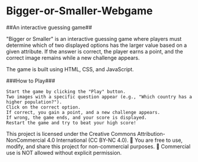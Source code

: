 # Bigger-or-Smaller-Webgame
##An interactive guessing game##

"Bigger or Smaller" is an interactive guessing game where players must determine which of two displayed options has the larger value based on a given attribute. 
If the answer is correct, the player earns a point, and the correct image remains while a new challenge appears.

The game is built using HTML, CSS, and JavaScript.

###How to Play###

    Start the game by clicking the "Play" button.
    Two images with a specific question appear (e.g., "Which country has a higher population?").
    Click on the correct option.
    If correct, you gain a point, and a new challenge appears.
    If wrong, the game ends, and your score is displayed.
    Restart the game and try to beat your high score!

This project is licensed under the Creative Commons Attribution-NonCommercial 4.0 International (CC BY-NC 4.0).
🔹 You are free to use, modify, and share this project for non-commercial purposes.
🔹 Commercial use is NOT allowed without explicit permission.

